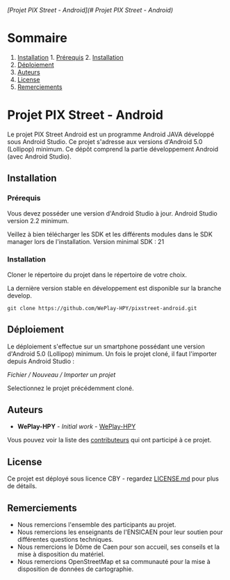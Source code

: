 *[Projet PIX Street - Android](# Projet PIX Street - Android)*
# Sommaire
  1. [Installation](#Installation)
    1. [Prérequis](###Prérequis)
    2. [Installation](#Installation)
  2. [Déploiement](#Déploiement)
  3. [Auteurs](#Auteurs)
  4. [License](#License)
  5. [Remerciements](#Remerciements)


# Projet PIX Street - Android

Le projet PIX Street Android est un programme Android JAVA développé sous Android Studio.
Ce projet s'adresse aux versions d'Android 5.0 (Lollipop) minimum.
Ce dépôt comprend la partie développement Android (avec Android Studio).
## Installation

### Prérequis

Vous devez posséder une version d'Android Studio à jour. Android Studio version 2.2 minimum.

Veillez à bien télécharger les SDK et les différents modules dans le SDK manager lors de l'installation.
Version minimal SDK : 21

### Installation

Cloner le répertoire du projet dans le répertoire de votre choix.

La dernière version stable en développement est disponible sur la branche develop.

```
git clone https://github.com/WePlay-HPY/pixstreet-android.git
```

## Déploiement

Le déploiement s'effectue sur un smartphone possédant une version d'Android 5.0 (Lollipop) minimum.
Un fois le projet cloné, il faut l'importer depuis Android Studio :

_Fichier / Nouveau / Importer un projet_

Selectionnez le projet précédemment cloné.

## Auteurs

* **WePlay-HPY** - *Initial work* - [WePlay-HPY](https://github.com/WePlay-HPY)

Vous pouvez voir la liste des [contributeurs](https://github.com/WePlay-HPY/pixstreet-android/contributors) qui ont participé à ce projet.

## License

Ce projet est déployé sous licence CBY - regardez [LICENSE.md](LICENSE.md) pour plus de détails.

## Remerciements

* Nous remercions l'ensemble des participants au projet.
* Nous remercions les enseignants de l'ENSICAEN pour leur soutien pour différentes questions techniques.
* Nous remercions le Dôme de Caen pour son accueil, ses conseils et la mise à disposition du matériel.
* Nous remercions OpenStreetMap et sa communauté pour la mise à disposition de données de cartographie.

